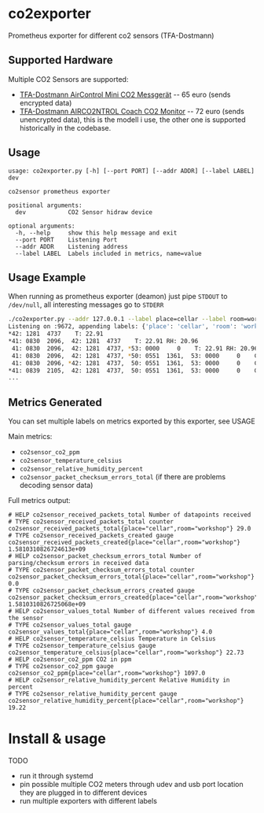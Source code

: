 # co2exporter
Prometheus exporter for different co2 sensors (TFA-Dostmann)

## Supported Hardware

Multiple CO2 Sensors are supported:

- [TFA-Dostmann AirControl Mini CO2 Messgerät](http://www.amazon.de/dp/B00TH3OW4Q) -- 65 euro (sends encrypted data)
- [TFA-Dostmann AIRCO2NTROL Coach CO2 Monitor](http://www.amazon.de/dp/B07R4XM9Z6) -- 72 euro (sends unencrypted data),
this is the modell i use, the other one is supported historically in the codebase.

## Usage

```
usage: co2exporter.py [-h] [--port PORT] [--addr ADDR] [--label LABEL] dev

co2sensor prometheus exporter

positional arguments:
  dev            CO2 Sensor hidraw device

optional arguments:
  -h, --help     show this help message and exit
  --port PORT    Listening Port
  --addr ADDR    Listening address
  --label LABEL  Labels included in metrics, name=value
```

## Usage Example

When running as prometheus exporter (deamon) just pipe `STDOUT` to `/dev/null`, all interesting messages go to `STDERR`

```bash
./co2exporter.py --addr 127.0.0.1 --label place=cellar --label room=workshop /dev/hidraw0
Listening on :9672, appending labels: {'place': 'cellar', 'room': 'workshop'}
*42: 1281  4737    T: 22.91
*41: 0830  2096,  42: 1281  4737    T: 22.91 RH: 20.96
 41: 0830  2096,  42: 1281  4737, *53: 0000     0    T: 22.91 RH: 20.96
 41: 0830  2096,  42: 1281  4737, *50: 0551  1361,  53: 0000     0    CO2: 1361 T: 22.91 RH: 20.96
 41: 0830  2096, *42: 1281  4737,  50: 0551  1361,  53: 0000     0    CO2: 1361 T: 22.91 RH: 20.96
*41: 0839  2105,  42: 1281  4737,  50: 0551  1361,  53: 0000     0    CO2: 1361 T: 22.91 RH: 21.05
...
```

## Metrics Generated

You can set multiple labels on metrics exported by this exporter, see USAGE

Main metrics:

- `co2sensor_co2_ppm`
- `co2sensor_temperature_celsius`
- `co2sensor_relative_humidity_percent`
- `co2sensor_packet_checksum_errors_total` (if there are problems decoding sensor data)

Full metrics output:

```
# HELP co2sensor_received_packets_total Number of datapoints received
# TYPE co2sensor_received_packets_total counter
co2sensor_received_packets_total{place="cellar",room="workshop"} 29.0
# TYPE co2sensor_received_packets_created gauge
co2sensor_received_packets_created{place="cellar",room="workshop"} 1.5810310826724613e+09
# HELP co2sensor_packet_checksum_errors_total Number of parsing/checksum errors in received data
# TYPE co2sensor_packet_checksum_errors_total counter
co2sensor_packet_checksum_errors_total{place="cellar",room="workshop"} 0.0
# TYPE co2sensor_packet_checksum_errors_created gauge
co2sensor_packet_checksum_errors_created{place="cellar",room="workshop"} 1.5810310826725068e+09
# HELP co2sensor_values_total Number of different values received from the sensor
# TYPE co2sensor_values_total gauge
co2sensor_values_total{place="cellar",room="workshop"} 4.0
# HELP co2sensor_temperature_celsius Temperature in Celsius
# TYPE co2sensor_temperature_celsius gauge
co2sensor_temperature_celsius{place="cellar",room="workshop"} 22.73
# HELP co2sensor_co2_ppm CO2 in ppm
# TYPE co2sensor_co2_ppm gauge
co2sensor_co2_ppm{place="cellar",room="workshop"} 1097.0
# HELP co2sensor_relative_humidity_percent Relative Humidity in percent
# TYPE co2sensor_relative_humidity_percent gauge
co2sensor_relative_humidity_percent{place="cellar",room="workshop"} 19.22
```

# Install & usage

TODO


- run it through systemd
- pin possible multiple CO2 meters through udev and usb port location they are plugged in to different devices
- run multiple exporters with different labels

